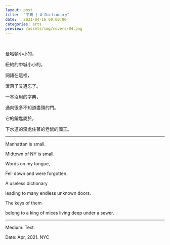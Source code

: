 ```yaml
---
layout: post
title:  "字典 | A Dictionary"
date:   2021-04-16 00:00:00
categories: arts
preview: /assets/img/covers/04.png
---
```


<br>

曼哈頓小小的，

紐約的中城小小的。

詞語在這裡，

滾落了又遺忘了。

一本沒用的字典，

通向很多不知道盡頭的門。

它的鑰匙屬於，

下水道的深處住著的老鼠的國王。

---

Manhattan is small.

Midtown of NY is small.

Words on my tongue,

Fell down and were forgotten.

A useless dictionary

leading to many endless unknown doors.

The keys of them

belong to a king of mices living deep under a sewer.

---

Medium: Text.

Date: Apr, 2021. NYC
